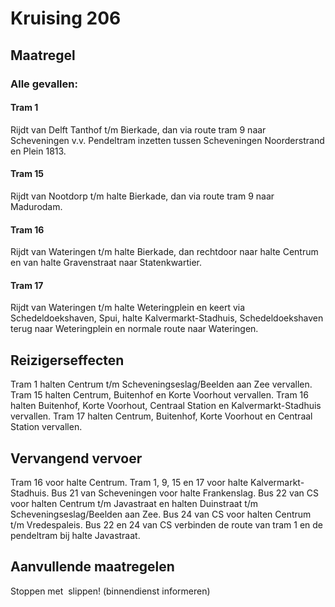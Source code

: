 # Kruising 206
## Maatregel
### Alle gevallen:

#### Tram 1
Rijdt van Delft Tanthof t/m Bierkade, dan via route tram 9 naar Scheveningen v.v.
Pendeltram inzetten tussen Scheveningen Noorderstrand en Plein 1813.

#### Tram 15
Rijdt van Nootdorp t/m halte Bierkade, dan via route tram 9 naar Madurodam.

#### Tram 16
Rijdt van Wateringen t/m halte Bierkade, dan rechtdoor naar halte Centrum en van halte Gravenstraat naar Statenkwartier.

#### Tram 17
Rijdt van Wateringen t/m halte Weteringplein en keert via Schedeldoekshaven, Spui, halte Kalvermarkt-Stadhuis, Schedeldoekshaven terug
naar Weteringplein en normale route naar Wateringen.

## Reizigerseffecten
Tram 1 halten Centrum t/m Scheveningseslag/Beelden aan Zee vervallen.
Tram 15 halten Centrum, Buitenhof en Korte Voorhout vervallen.
Tram 16 halten Buitenhof, Korte Voorhout, Centraal Station en Kalvermarkt-Stadhuis vervallen.
Tram 17 halten Centrum, Buitenhof, Korte Voorhout en Centraal Station vervallen.

## Vervangend vervoer
Tram 16 voor halte Centrum.
Tram 1, 9, 15 en 17 voor halte Kalvermarkt-Stadhuis.
Bus 21 van Scheveningen voor halte Frankenslag.
Bus 22 van CS voor halten Centrum t/m Javastraat en halten Duinstraat t/m Scheveningseslag/Beelden aan Zee.
Bus 24 van CS voor halten Centrum t/m Vredespaleis.
Bus 22 en 24 van CS verbinden de route van tram 1 en de pendeltram bij halte Javastraat. 

## Aanvullende maatregelen
Stoppen met  slippen! (binnendienst informeren)

